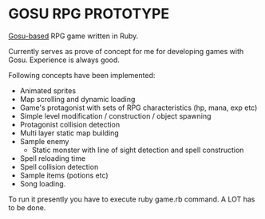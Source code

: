 GOSU RPG PROTOTYPE
==================

[Gosu-based](http://www.libgosu.org/) RPG game written in Ruby.

Currently serves as prove of concept for me for developing games with Gosu.
Experience is always good.

Following concepts have been implemented:

 * Animated sprites
 * Map scrolling and dynamic loading 
 * Game's protagonist with sets of RPG characteristics (hp, mana, exp etc)
 * Simple level modification / construction / object spawning
 * Protagonist collision detection
 * Multi layer static map building
 * Sample enemy
   * Static monster with line of sight detection and spell construction
 * Spell reloading time
 * Spell collision detection
 * Sample items (potions etc)
 * Song loading.

To run it presently you have to execute ruby game.rb command.
A LOT has to be done. 